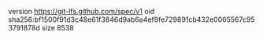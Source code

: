 version https://git-lfs.github.com/spec/v1
oid sha256:bf1500f91d3c48e61f3846d9ab6a4ef9fe729891cb432e0065567c953791878d
size 8538
